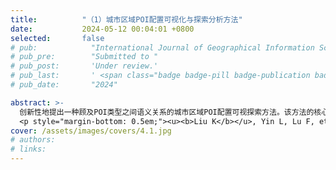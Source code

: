 ```yaml
---
title:          "（1）城市区域POI配置可视化与探索分析方法"
date:           2024-05-12 00:04:01 +0800
selected:       false
# pub:            "International Journal of Geographical Information Science (IJGIS)"
# pub_pre:        "Submitted to "
# pub_post:       'Under review.'
# pub_last:       ' <span class="badge badge-pill badge-publication badge-success">Spotlight</span>'
# pub_date:       "2024"

abstract: >-
  创新性地提出一种顾及POI类型之间语义关系的城市区域POI配置可视探索方法。该方法的核心思想是使用词嵌入模型从海量POI空间分布中量化POI类型之间的语义相关度或相似度，构建POI类型二维语义空间，并在该空间中可视化和探索区域POI配置情况。该方法可方便探索和对比城市区域的功能、活力和发展现状，为城市规划提供了有效的分析工具。<a href='https://hpcc.siat.ac.cn/liuk/POI_configuration_en/index.html' target='_blank'>[系统页面]</a>
  <p style="margin-bottom: 0.5em;"><u><b>Liu K</b></u>, Yin L, Lu F, et al. Visualizing and exploring POI configurations of urban regions on POI-type semantic space[J]. Cities, 2020, 99: 102610.（中科院一区SCI）<a href='https://doi.org/10.1016/j.cities.2020.102610' target='_blank'>[paper]</a></p>
cover: /assets/images/covers/4.1.jpg
# authors:
# links:
---
```

